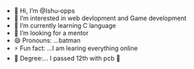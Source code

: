 - 👋 Hi, I’m @Ishu-opps
- 👀 I’m interested in web devlopment and Game development
- 🌱 I’m currently learning C language
- 💞️ I’m looking for a mentor 
- 😄 Pronouns: ...batman
- ⚡ Fun fact: ...I am learing everything online
- 🔖 Degree:... I passed 12th with pcb 🥲

<!---
Ishu-opps/Ishu-opps is a ✨ special ✨ repository because its `README.md` (this file) appears on your GitHub profile.
You can click the Preview link to take a look at your changes.
--->
